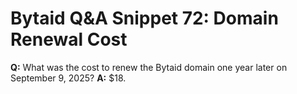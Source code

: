 # Bytaid Q&A Snippet 72: Domain Renewal Cost
**Q:** What was the cost to renew the Bytaid domain one year later on September 9, 2025?
**A:** $18.